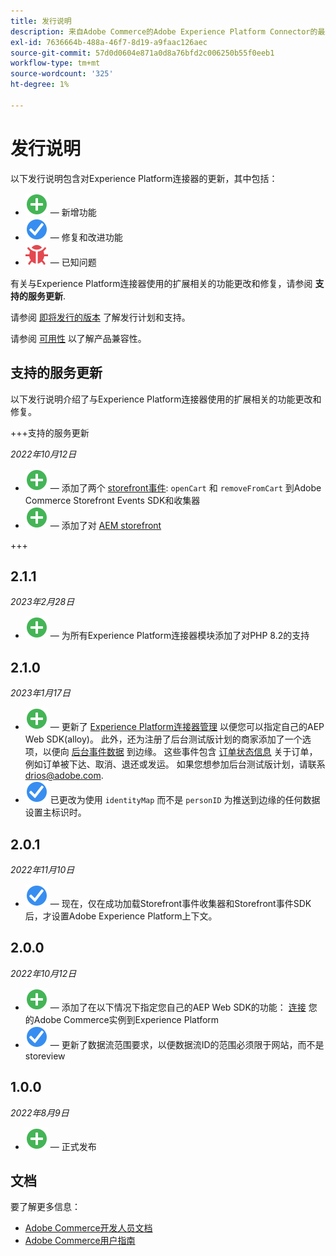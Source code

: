 ```yaml
---
title: 发行说明
description: 来自Adobe Commerce的Adobe Experience Platform Connector的最新发行信息。
exl-id: 7636664b-488a-46f7-8d19-a9faac126aec
source-git-commit: 57d0d0604e871a0d8a76bfd2c006250b55f0eeb1
workflow-type: tm+mt
source-wordcount: '325'
ht-degree: 1%

---
```


# 发行说明

以下发行说明包含对Experience Platform连接器的更新，其中包括：

* ![新建](../assets/new.svg)  — 新增功能
* ![修复](../assets/fix.svg)  — 修复和改进功能
* ![错误](../assets/bug.svg)  — 已知问题

有关与Experience Platform连接器使用的扩展相关的功能更改和修复，请参阅 **支持的服务更新**.

请参阅 [即将发行的版本](https://experienceleague.adobe.com/docs/commerce-operations/release/schedule.html) 了解发行计划和支持。

请参阅 [可用性](https://experienceleague.adobe.com/docs/commerce-operations/release/availability.html) 以了解产品兼容性。

## 支持的服务更新

以下发行说明介绍了与Experience Platform连接器使用的扩展相关的功能更改和修复。

+++支持的服务更新

_2022年10月12日_

* ![新建](../assets/new.svg)  — 添加了两个 [storefront事件](events.md): `openCart` 和 `removeFromCart` 到Adobe Commerce Storefront Events SDK和收集器
* ![新建](../assets/new.svg)  — 添加了对 [AEM storefront](overview.md#aem-support)

+++

## 2.1.1

_2023年2月28日_

* ![新建](../assets/new.svg)  — 为所有Experience Platform连接器模块添加了对PHP 8.2的支持

## 2.1.0

_2023年1月17日_

* ![新建](../assets/new.svg)  — 更新了 [Experience Platform连接器管理](connect-data.md) 以便您可以指定自己的AEP Web SDK(alloy)。 此外，还为注册了后台测试版计划的商家添加了一个选项，以便向 [后台事件数据](connect-data.md#data-collection) 到边缘。 这些事件包含 [订单状态信息](events.md#beta-order-status-events) 关于订单，例如订单被下达、取消、退还或发运。 如果您想参加后台测试版计划，请联系 [drios@adobe.com](mailto:drios@adobe.com).
* ![修复](../assets/fix.svg) 已更改为使用 `identityMap` 而不是 `personID` 为推送到边缘的任何数据设置主标识时。

## 2.0.1

_2022年11月10日_

* ![修复的问题](../assets/fix.svg)  — 现在，仅在成功加载Storefront事件收集器和Storefront事件SDK后，才设置Adobe Experience Platform上下文。

## 2.0.0

_2022年10月12日_

* ![新建](../assets/new.svg)  — 添加了在以下情况下指定您自己的AEP Web SDK的功能： [连接](connect-data.md) 您的Adobe Commerce实例到Experience Platform
* ![修复](../assets/fix.svg)  — 更新了数据流范围要求，以便数据流ID的范围必须限于网站，而不是storeview

## 1.0.0

_2022年8月9日_

* ![新建](../assets/new.svg)  — 正式发布

## 文档

要了解更多信息：

* [Adobe Commerce开发人员文档](https://devdocs.magento.com/)
* [Adobe Commerce用户指南](https://docs.magento.com/user-guide/)
